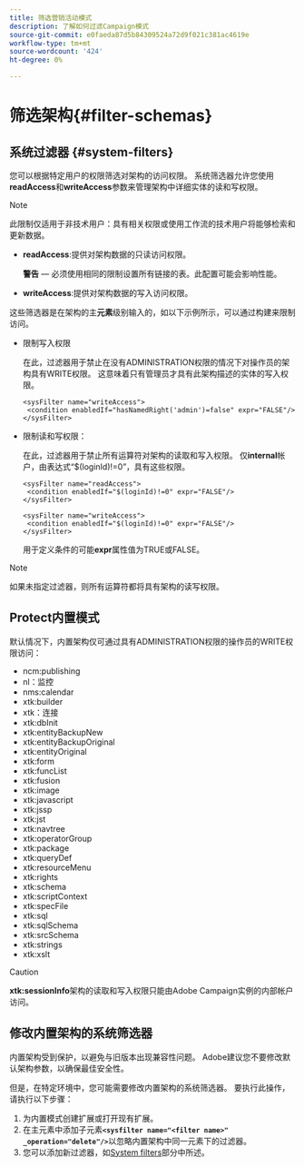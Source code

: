 ```yaml
---
title: 筛选营销活动模式
description: 了解如何过滤Campaign模式
source-git-commit: e0faeda87d5b84309524a72d9f021c381ac4619e
workflow-type: tm+mt
source-wordcount: '424'
ht-degree: 0%

---
```


# 筛选架构{#filter-schemas}

## 系统过滤器 {#system-filters}

您可以根据特定用户的权限筛选对架构的访问权限。 系统筛选器允许您使用&#x200B;**readAccess**&#x200B;和&#x200B;**writeAccess**&#x200B;参数来管理架构中详细实体的读和写权限。

>[!NOTE]
>
>此限制仅适用于非技术用户：具有相关权限或使用工作流的技术用户将能够检索和更新数据。

* **readAccess**:提供对架构数据的只读访问权限。

   **警告**  — 必须使用相同的限制设置所有链接的表。此配置可能会影响性能。

* **writeAccess**:提供对架构数据的写入访问权限。

这些筛选器是在架构的主&#x200B;**元素**&#x200B;级别输入的，如以下示例所示，可以通过构建来限制访问。

* 限制写入权限

   在此，过滤器用于禁止在没有ADMINISTRATION权限的情况下对操作员的架构具有WRITE权限。 这意味着只有管理员才具有此架构描述的实体的写入权限。

   ```
   <sysFilter name="writeAccess">      
    <condition enabledIf="hasNamedRight('admin')=false" expr="FALSE"/>    
   </sysFilter>
   ```

* 限制读和写权限：

   在此，过滤器用于禁止所有运算符对架构的读取和写入权限。 仅&#x200B;**internal**&#x200B;帐户，由表达式“$(loginId)!=0”，具有这些权限。

   ```
   <sysFilter name="readAccess"> 
    <condition enabledIf="$(loginId)!=0" expr="FALSE"/>
   </sysFilter>
   
   <sysFilter name="writeAccess">  
    <condition enabledIf="$(loginId)!=0" expr="FALSE"/>
   </sysFilter>
   ```

   用于定义条件的可能&#x200B;**expr**&#x200B;属性值为TRUE或FALSE。

>[!NOTE]
>
>如果未指定过滤器，则所有运算符都将具有架构的读写权限。

## Protect内置模式

默认情况下，内置架构仅可通过具有ADMINISTRATION权限的操作员的WRITE权限访问：

* ncm:publishing
* nl：监控
* nms:calendar
* xtk:builder
* xtk：连接
* xtk:dbInit
* xtk:entityBackupNew
* xtk:entityBackupOriginal
* xtk:entityOriginal
* xtk:form
* xtk:funcList
* xtk:fusion
* xtk:image
* xtk:javascript
* xtk:jssp
* xtk:jst
* xtk:navtree
* xtk:operatorGroup
* xtk:package
* xtk:queryDef
* xtk:resourceMenu
* xtk:rights
* xtk:schema
* xtk:scriptContext
* xtk:specFile
* xtk:sql
* xtk:sqlSchema
* xtk:srcSchema
* xtk:strings
* xtk:xslt

>[!CAUTION]
>
>**xtk:sessionInfo**&#x200B;架构的读取和写入权限只能由Adobe Campaign实例的内部帐户访问。

## 修改内置架构的系统筛选器

内置架构受到保护，以避免与旧版本出现兼容性问题。 Adobe建议您不要修改默认架构参数，以确保最佳安全性。

但是，在特定环境中，您可能需要修改内置架构的系统筛选器。 要执行此操作，请执行以下步骤：

1. 为内置模式创建扩展或打开现有扩展。
1. 在主元素中添加子元素&#x200B;**`<sysfilter name="<filter name>" _operation="delete"/>`**&#x200B;以忽略内置架构中同一元素下的过滤器。
1. 您可以添加新过滤器，如[System filters](#system-filters)部分中所述。
